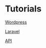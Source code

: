 # Tutorials

[Wordpress](https://github.com/lamp-io/docs/blob/master/tutorials/wordpress/README.md)

[Laravel](https://github.com/lamp-io/docs/blob/master/tutorials/laravel/README.md)

[API](https://github.com/lamp-io/docs/blob/master/tutorials/api/README.md)

